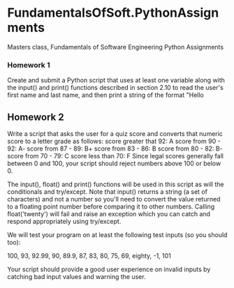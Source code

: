 # FundamentalsOfSoft.PythonAssignments
Masters class, Fundamentals of Software Engineering Python Assignments

### Homework 1
Create and submit a Python script that uses at least one variable along with the input() and print() functions described in 
section 2.10 to read the user's first name and last name, and then print a string of the format "Hello <firstName> <lastName>

## Homework 2
Write a script that asks the user for a quiz score and converts that numeric score to a letter grade as follows:
score greater that 92: A
score from 90 - 92: A-
score from 87 - 89: B+
score from 83 - 86: B
score from 80 - 82: B-
score from 70 - 79: C
score less than 70: F
Since legal scores generally fall between 0 and 100, your script should reject numbers above 100 or below 0. 

The input(), float() and print() functions will be used in this script as will the conditionals and try/except.   Note that input() returns a string (a set of characters) and not a number so you'll need to convert the value returned to a floating point number before comparing it to other numbers. Calling float('twenty') will fail and raise an exception which you can catch and respond appropriately using try/except.

We will test your program on at least the following test inputs (so you should too):

100, 93, 92.99, 90, 89.9, 87, 83, 80, 75, 69, eighty, -1, 101

Your script should provide a good user experience on invalid inputs by catching bad input values and warning the user.  
